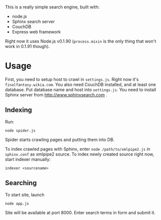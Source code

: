 This is a really simple search engine, built with:

* node.js
* Sphinx search server
* CouchDB
* Express web framework

Right now it uses Node.js v0.1.90 (`process.mixin` is the only thing that won't work in 0.1.91 though).

# Usage

First, you need to setup host to crawl in `settings.js`. Right now it's `finalfantasy.wikia.com`.
You also need CouchDB installed, and at least one database. Put database name and host into `settings.js`.
You need to install Sphinx server from http://www.sphinxsearch.com .

## Indexing

Run:

    node spider.js

Spider starts crawling pages and putting them into DB.

To index crawled pages with Sphinx, enter `node /path/to/xmlpipe2.js` in `sphinx.conf` as xmlpipe2 source. To index newly created source right now, start indexer manually:

    indexer <sourcename>

## Searching

To start site, launch

    node app.js

Site will be available at port 8000. Enter search terms in form and submit it.



